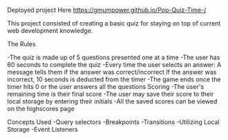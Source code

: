 Deployed project Here https://gmumpower.github.io/Pop-Quiz-Time-/

This project consisted of creating a basic quiz for staying on top of current web development knowledge. 

The Rules

-The quiz is made up of 5 questions presented one at a time
-The user has 60 seconds to complete the quiz
-Every time the user selects an answer:
    A message tells them if the answer was correct/incorrect
    If the answer was incorrect, 10 seconds is deducted from the timer
-The game ends once the timer hits 0 or the user answers all the questions
Scoring
-The user's remaining time is their final score
-The user may save their score to their local storage by entering their initials
-All the saved scores can be viewed on the highscores page



Concepts Used 
    -Query selectors
    -Breakpoints
    -Transitions
    -Utilizing Local Storage
    -Event Listeners
    
